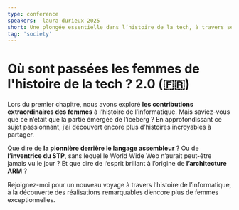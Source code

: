 ```yaml
---
type: conference
speakers: -laura-durieux-2025
short: Une plongée essentielle dans l’histoire de la tech, à travers ses contributrices historiques.
tag: 'society'
---
```


# Où sont passées les femmes de l'histoire de la tech ? 2.0 (🇫🇷)

Lors du premier chapitre, nous avons exploré **les contributions extraordinaires des femmes** à l’histoire de l’informatique. Mais saviez-vous que ce n’était que la partie émergée de l’iceberg ? En approfondissant ce sujet passionnant, j’ai découvert encore plus d’histoires incroyables à partager.

Que dire de **la pionnière derrière le langage assembleur** ? Ou de **l’inventrice du STP**, sans lequel le World Wide Web n’aurait peut-être jamais vu le jour ? Et que dire de l’esprit brillant à l’origine de **l’architecture ARM** ?

Rejoignez-moi pour un nouveau voyage à travers l’histoire de l’informatique, à la découverte des réalisations remarquables d’encore plus de femmes exceptionnelles.
